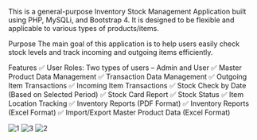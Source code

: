 This is a general-purpose Inventory Stock Management Application built using PHP, MySQLi, and Bootstrap 4. It is designed to be flexible and applicable to various types of products/items.

Purpose
The main goal of this application is to help users easily check stock levels and track incoming and outgoing items efficiently.

Features
✅ User Roles: Two types of users – Admin and User
✅ Master Product Data Management
✅ Transaction Data Management
✅ Outgoing Item Transactions
✅ Incoming Item Transactions
✅ Stock Check by Date (Based on Selected Period)
✅ Stock Card Report
✅ Stock Status
✅ Item Location Tracking
✅ Inventory Reports (PDF Format)
✅ Inventory Reports (Excel Format)
✅ Import/Export Master Product Data (Excel Format)

![1](https://github.com/user-attachments/assets/8fbe2bdf-3817-4ce3-a2f3-ee716c16a455)
![3](https://github.com/user-attachments/assets/21ace8f7-8024-409f-a927-e4bd5ba5190c)
![2](https://github.com/user-attachments/assets/e852fa82-b8ba-48fe-97f1-aa6e27ebfe89)
